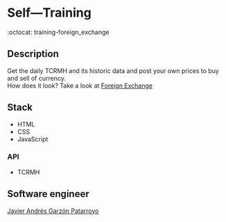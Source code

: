 # Self―Training
:octocat: training-foreign_exchange

## Description
Get the daily TCRMH and its historic data and post your own prices to buy and sell of currency.  
How does it look? Take a look at [Foreign Exchange](https://javierandresgp.github.io/training-foreign_exchange/)

## Stack
* HTML
* CSS
* JavaScript
### API
* TCRMH

## Software engineer
[Javier Andrés Garzón Patarroyo](https://www.javierandresgp.com)
